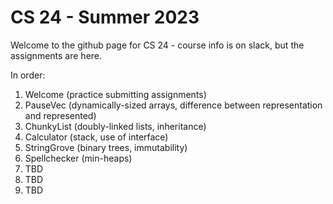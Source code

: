 # CS 24 - Summer 2023

Welcome to the github page for CS 24 - course info is on slack, but the assignments are here.

In order:

1. Welcome (practice submitting assignments)
2. PauseVec (dynamically-sized arrays, difference between representation and represented)
3. ChunkyList (doubly-linked lists, inheritance)
4. Calculator (stack, use of interface)
5. StringGrove (binary trees, immutability)
6. Spellchecker (min-heaps)
7. TBD
8. TBD
9. TBD
